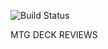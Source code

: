 ![Build Status](https://codeship.com/projects/61cd94a0-ed70-0134-1a2d-62023c06a575/status?branch=master)

MTG DECK REVIEWS
